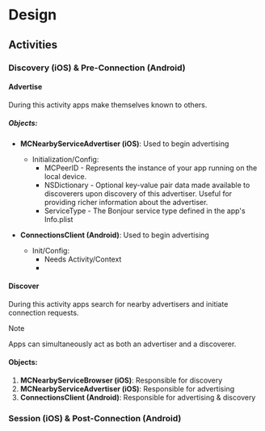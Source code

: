 # Design

## Activities

### Discovery (iOS) & Pre-Connection (Android)

#### **Advertise**
During this activity apps make themselves known to others.

##### **Objects**:
- **MCNearbyServiceAdvertiser (iOS)**: Used to begin advertising
  - Initialization/Config:
    - MCPeerID - Represents the instance of your app running on the local device.
    - NSDictionary - Optional key-value pair data made available to discoverers upon discovery of this advertiser. Useful for providing richer information about the advertiser.
    - ServiceType - The Bonjour service type defined in the app's Info.plist

- **ConnectionsClient (Android)**: Used to begin advertising
  - Init/Config:
    - Needs Activity/Context
    -

#### **Discover**
During this activity apps search for nearby advertisers and initiate connection requests.

> [!NOTE]
> Apps can simultaneously act as both an advertiser and a discoverer.

#### **Objects**:
1. **MCNearbyServiceBrowser (iOS)**: Responsible for discovery
2. **MCNearbyServiceAdvertiser (iOS)**: Responsible for advertising
3. **ConnectionsClient (Android)**: Responsible for advertising & discovery

### Session (iOS) & Post-Connection (Android)